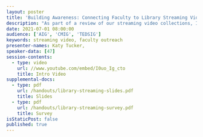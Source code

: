 ```yaml
---
layout: poster
title: 'Building Awareness: Connecting Faculty to Library Streaming Video Resources'
description: "As part of a review of our streaming video collections, I conducted a survey to learn more about our faculty’s use of streaming video, and their perceptions and awareness of the library’s role in providing access to this content. The findings included that 41% of respondents were unaware that the library provided access to streaming video collections. The majority of respondents indicated that they did not know the library had funds available to support streaming. Conversely, 76% of respondents reported that they were using streaming video for instruction, with 65% using commercial services. \nThe findings suggested a demand for streaming video, but less awareness of the resources we offered. To better position the library as a resource for quality streaming video, we conducted a streaming video workshop for our faculty. We aimed to provide a high level overview of many common issues surrounding streaming such as licensing, access, copyright, open educational resources, and effective pedagogy. In this poster, I will share our library’s experiences and offer strategies for engaging with faculty about streaming video resources, including how to establish your library as a source for stable, quality access, and how to market the expertise of your librarians on this topic. \n"
date: 2021-07-01 08:00:00
audience: ['AIG', 'CMIG', 'TEDSIG']
keywords: streaming video, faculty outreach
presenter-names: Katy Tucker,
speaker-data: [47]
session-contents:
  - type: video
    url: //www.youtube.com/embed/I0uo_Ig_cto
    title: Intro Video
supplemental-docs:
  - type: pdf
    url: /handouts/library-streaming-slides.pdf
    title: Slides
  - type: pdf
    url: /handouts/library-streaming-survey.pdf
    title: Survey
isStaticPost: false
published: true
---
```

